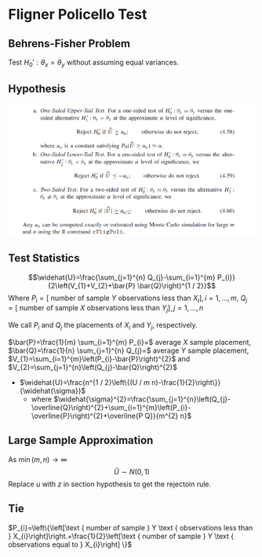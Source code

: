 # Fligner Policello Test

## Behrens-Fisher Problem
Test $H_0': \theta_x = \theta_y$ without assuming equal variances.

## Hypothesis
![](..\Figures\FiligPoliHypo.png)
## Test Statistics

$$\widehat{U}=\frac{\sum_{j=1}^{n} Q_{j}-\sum_{i=1}^{m} P_{i}}{2\left(V_{1}+V_{2}+\bar{P} \bar{Q}\right)^{1 / 2}}$$
Where
$P_{i}=[$ number of sample $Y$ observations less than $X_{i}], i=1,\dots,m$, $Q_{j}=[$ number of sample $X$ observations less than $Y_{j}], j=1,\dots,n$

We call $P_{i}$ and $Q_{j}$ the placements of $X_{i}$ and $Y_{j},$ respectively.

$\bar{P}=\frac{1}{m} \sum_{i=1}^{m} P_{i}=$ average $X$ sample placement, $\bar{Q}=\frac{1}{n} \sum_{j=1}^{n} Q_{j}=$ average $Y$ sample placement, $V_{1}=\sum_{i=1}^{m}\left(P_{i}-\bar{P}\right)^{2}$ and $V_{2}=\sum_{j=1}^{n}\left(Q_{j}-\bar{Q}\right)^{2}$

- $\widehat{U}=\frac{n^{1 / 2}\left\{(U / m n)-\frac{1}{2}\right\}}{\widehat{\sigma}}$
  - where  $\widehat{\sigma}^{2}=\frac{\sum_{j=1}^{n}\left(Q_{j}-\overline{Q}\right)^{2}+\sum_{i=1}^{m}\left(P_{i}-\overline{P}\right)^{2}+\overline{P Q}}{m^{2} n}$
## Large Sample Approximation
As $\min(m,n)\rightarrow\infty$
$$\hat{U}\sim N(0,1)$$
Replace $u$ with $z$ in section hypothesis to get the rejectoin rule.

## Tie

$P_{i}=\left\{\left[\text { number of sample } Y \text { observations less than } X_{i}\right]\right.+\frac{1}{2}\left[\text { number of sample } Y \text { observations equal to } X_{i}\right] \}$


